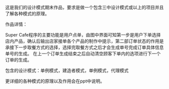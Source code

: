 这是我们的设计模式期末作品，要求是做一个包含三中设计模式或以上的项目并且了解各种模式的原理。

作品详情：

Super Cafe程序的主要功能是用户点单，由图中界面可知第一步是用户下单选择店内产品，确认后输出店家接单各个产品的制作中提示，第二部订单状态的作用是承接下一步取餐方式的选择，选择完取餐方式之后才会生成单号完成订单具体信息单号的生成。
在上一个订单生成结束之后自动清空顾客下单内的选项进行下一个订单的生成。

包含的设计模式：单例模式，建造者模式，单例模式，代理模式

更详细的各种模式的原理以及作用会在ppt中说明。
